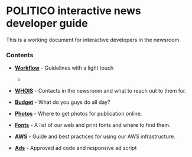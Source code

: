# POLITICO interactive news developer guide

This is a working document for interactive developers in the newsroom.

### Contents

* [**Workflow**](workflow.md) - Guidelines with a light touch
    * [](/workflow/test.md)

* [**WHOIS**](whois.md) - Contacts in the newsroom and what to reach out to them for.
* [**Budget**](budget.md) - What do you guys do all day?
* [**Photos**](photos.md) - Where to get photos for publication online.
* [**Fonts**](fonts.md) - A list of our web and print fonts and where to find them. 
* [**AWS**](aws.md) - Guide and best practices for using our AWS infrastructure.
* [**Ads**](ads.md) - Approved ad code and responsive ad script




